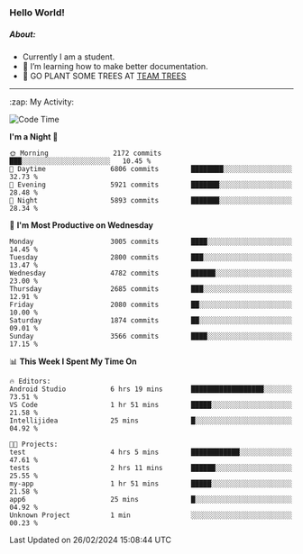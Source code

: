 ### Hello World!

##### About:
- Currently I am a student.
- 🌱 I’m learning how to make better documentation.
- 🌱 GO PLANT SOME TREES AT [TEAM TREES](https://teamtrees.org/)

---
  <summary>:zap: My Activity:</summary>
  
<!--START_SECTION:waka-->
![Code Time](http://img.shields.io/badge/Code%20Time-1%2C291%20hrs%2049%20mins-blue)

**I'm a Night 🦉** 

```text
🌞 Morning                2172 commits        ███░░░░░░░░░░░░░░░░░░░░░░   10.45 % 
🌆 Daytime                6806 commits        ████████░░░░░░░░░░░░░░░░░   32.73 % 
🌃 Evening                5921 commits        ███████░░░░░░░░░░░░░░░░░░   28.48 % 
🌙 Night                  5893 commits        ███████░░░░░░░░░░░░░░░░░░   28.34 % 
```
📅 **I'm Most Productive on Wednesday** 

```text
Monday                   3005 commits        ████░░░░░░░░░░░░░░░░░░░░░   14.45 % 
Tuesday                  2800 commits        ███░░░░░░░░░░░░░░░░░░░░░░   13.47 % 
Wednesday                4782 commits        ██████░░░░░░░░░░░░░░░░░░░   23.00 % 
Thursday                 2685 commits        ███░░░░░░░░░░░░░░░░░░░░░░   12.91 % 
Friday                   2080 commits        ██░░░░░░░░░░░░░░░░░░░░░░░   10.00 % 
Saturday                 1874 commits        ██░░░░░░░░░░░░░░░░░░░░░░░   09.01 % 
Sunday                   3566 commits        ████░░░░░░░░░░░░░░░░░░░░░   17.15 % 
```


📊 **This Week I Spent My Time On** 

```text
🔥 Editors: 
Android Studio           6 hrs 19 mins       ██████████████████░░░░░░░   73.51 % 
VS Code                  1 hr 51 mins        █████░░░░░░░░░░░░░░░░░░░░   21.58 % 
Intellijidea             25 mins             █░░░░░░░░░░░░░░░░░░░░░░░░   04.92 % 

🐱‍💻 Projects: 
test                     4 hrs 5 mins        ████████████░░░░░░░░░░░░░   47.61 % 
tests                    2 hrs 11 mins       ██████░░░░░░░░░░░░░░░░░░░   25.55 % 
my-app                   1 hr 51 mins        █████░░░░░░░░░░░░░░░░░░░░   21.58 % 
app6                     25 mins             █░░░░░░░░░░░░░░░░░░░░░░░░   04.92 % 
Unknown Project          1 min               ░░░░░░░░░░░░░░░░░░░░░░░░░   00.23 % 
```


 Last Updated on 26/02/2024 15:08:44 UTC
<!--END_SECTION:waka-->
